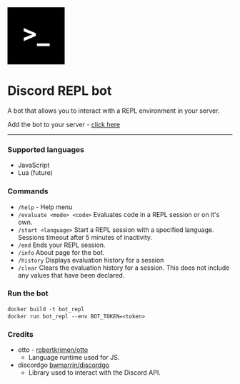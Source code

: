 <img src="./profile.png" width="128"/>

# Discord REPL bot

A bot that allows you to interact with a REPL environment in your server.

Add the bot to your server - [click here](https://discord.com/oauth2/authorize?client_id=1071482433540735027&scope=bot&permissions=534791060544)

---

### Supported languages

- JavaScript
- Lua (future)

### Commands

- `/help` - Help menu
- `/evaluate <mode> <code>` Evaluates code in a REPL session or on it's own.
- `/start <language>` Start a REPL session with a specified language. Sessions timeout after 5 minutes of inactivity.
- `/end` Ends your REPL session.
- `/info` About page for the bot.
- `/history` Displays evaluation history for a session
- `/clear` Clears the evaluation history for a session. This does not include any values that have been declared.

### Run the bot

```
docker build -t bot_repl
docker run bot_repl --env BOT_TOKEN=<token>
```

### Credits

- otto - [robertkrimen/otto](https://github.com/robertkrimen/otto)
    - Language runtime used for JS.
- discordgo [bwmarrin/discordgo](https://github.com/bwmarrin/discordgo)
  - Library used to interact with the Discord API.

